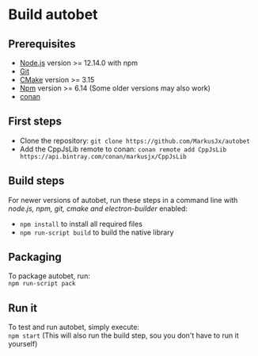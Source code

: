 # Build autobet

## Prerequisites
* [Node.js](https://nodejs.org/en/) version >= 12.14.0 with npm
* [Git](https://git-scm.com/)
* [CMake](https://cmake.org/download/) version >= 3.15
* [Npm](https://www.npmjs.com/get-npm) version >= 6.14 (Some older versions may also work)
* [conan](https://conan.io/downloads.html)

## First steps
* Clone the repository: ``git clone https://github.com/MarkusJx/autobet``
* Add the CppJsLib remote to conan: ``conan remote add CppJsLib https://api.bintray.com/conan/markusjx/CppJsLib``

## Build steps
For newer versions of autobet, run these steps in a command line with 
*node.js, npm, git, cmake and electron-builder* enabled:
* ``npm install`` to install all required files
* ``npm run-script build`` to build the native library

## Packaging
To package autobet, run:<br>
``npm run-script pack``

## Run it
To test and run autobet, simply execute:<br>
``npm start`` (This will also run the build step, sou you don't have to run it yourself)
